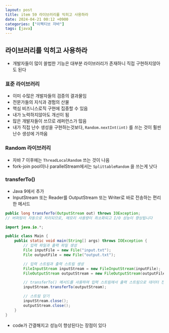 ```yaml
---
layout: post
title: item 59 라이브러리를 익히고 사용하라
date: 2024-04-21 00:12 +0900
categories: ["이펙티브 자바"]
tags: [java]
---
```


## 라이브러리를 익히고 사용하라

- 개발자들이 많이 쓸법한 기능은 대부분 라이브러리가 존재하니 직접 구현하지않아도 된다

### 표준 라이브러리

- 이미 수많은 개발자들의 검증의 결과물임
- 전문가들의 지식과 경험의 산물
- 핵심 비즈니스로직 구현에 집중할 수 있음
- 내가 노력하지않아도 개선이 됨
- 많은 개발자들이 쓰므로 레퍼런스가 많음
- 내가 직접 난수 생성을 구현하는것보다, `Random.nextInt(int)` 를 쓰는 것이 훨씬 난수 생성에 가까움

### Random 라이브러리

- 자바 7 이후에는 `ThreadLocalRandom` 쓰는 것이 나음
- fork-join pool이나 parallelStream에서는 `SplittableRandom` 을 쓰는게 낫다


### transferTo()

- Java 9에서 추가
- InputStream 또는 Reader를 OutputStream 또는 Writer로 바로 전송하는 편리한 메서드

```java
public long transferTo(OutputStream out) throws IOException;
// 버퍼링이 자동으로 처리되므로, 메모리 사용량이 최소화되고 I/O 성능이 향상됩니다
```

```java
import java.io.*;

public class Main {
    public static void main(String[] args) throws IOException {
        // 입력 파일과 출력 파일 생성
        File inputFile = new File("input.txt");
        File outputFile = new File("output.txt");

        // 입력 스트림과 출력 스트림 생성
        FileInputStream inputStream = new FileInputStream(inputFile);
        FileOutputStream outputStream = new FileOutputStream(outputFile);

        // transferTo() 메서드를 사용하여 입력 스트림에서 출력 스트림으로 데이터 전송
        inputStream.transferTo(outputStream);

        // 스트림 닫기
        inputStream.close();
        outputStream.close();
    }
}
```
- code가 간결해지고 성능이 향상된다는 장점이 있다

